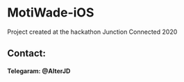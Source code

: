 # MotiWade-iOS
Project created at the hackathon Junction Connected 2020


## Contact:
#### Telegaram: @AlterJD

